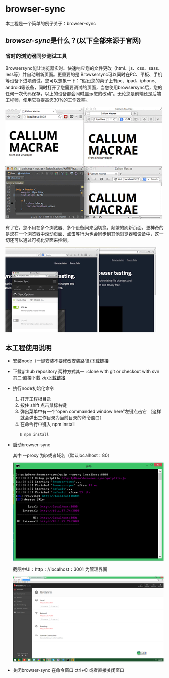 # browser-sync
本工程是一个简单的例子关于：browser-sync


## *browser-sync*是什么？(以下全部来源于官网)

### 省时的浏览器同步测试工具

Browsersync能让浏览器实时、快速响应您的文件更改（html、js、css、sass、less等）并自动刷新页面。更重要的是 Browsersync可以同时在PC、平板、手机等设备下进项调试。您可以想象一下：“假设您的桌子上有pc、ipad、iphone、android等设备，同时打开了您需要调试的页面，当您使用browsersync后，您的任何一次代码保存，以上的设备都会同时显示您的改动”。无论您是前端还是后端工程师，使用它将提高您30%的工作效率。

![](./image/sync-demo.gif)

有了它，您不用在多个浏览器、多个设备间来回切换，频繁的刷新页面。更神奇的是您在一个浏览器中滚动页面、点击等行为也会同步到其他浏览器和设备中，这一切还可以通过可视化界面来控制。

![](./image/scroll-demo.gif)

## 本工程使用说明

* 安装node（一键安装不要修改安装路径)[下载链接](http://nodejs.cn/)

* 下载github repository 两种方式其一 :clone with git or checkout with svn其二:直接下载 zip[下载链接](https://github.com/advence-liz/browser-sync)

* 执行node初始化命令
  1. 打开工程根目录  
  2. 按住 shift 点击鼠标右键
  3. 弹出菜单中有一个“open commanded window here”左键点击它 （这样就会弹出工作目录为当前目录的命令窗口）
  4. 在命令行中键入 npm install
  ```bash
     $ npm install
  ```   
* 启动browser-sync 
   
   其中 --proxy  为ip或者域名（默认localhost：80）

  ![](./image/cmd.png)    

   截图中UI：http：//localhost：3001 为管理界面

   ![](./image/admin.png)

* 关闭browser-sync 在命令窗口 ctrl+C 或者直接关闭窗口   